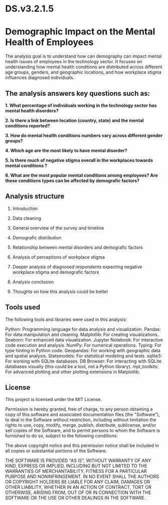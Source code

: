 # DS.v3.2.1.5

# Demographic Impact on the Mental Health of Employees

The analysis goal is to understand how can demography can impact mental health issues of employees in the technology sector. It focuses on understanding how mental health conditions are distributed across different age groups, genders, and geographic locations, and how workplace stigma influences diagnosed individuals.

## The analysis answers key questions such as:

**1. What percentage of individuals working in the technology sector has mental health disorders?**

**2. Is there a link between location (country, state) and the mental conditions reported?**

**3. How do mental health conditions numbers vary across different gender groups?**

**4. Which age are the most likely to have mental disorder?**

**5. Is there much of negative stigma overall in the workplaces towards mental conditions ?**

**6. What are the most popular mental conditions among employees? Are these conditions types can be affected by demografic factors?**

## Analysis structure 

1. Introduction

2. Data cleaning

3. General overview of the survey and timeline

4. Demografic distribution

5. Relationship between mental disorders and demografic factors

6. Analysis of perceptions of workplace stigma

7. Deeper analysis of diagnosed respondents expecting negative workplace stigma and demografic factors

8. Analysis conclusion

9. Thoughts on how this analysis could be better

## Tools used

The following tools and libraries were used in this analysis:

 Python: Programming language for data analysis and visualization.
 Pandas: For data manipulation and cleaning.
 Matplotlib: For creating visualizations.
 Seaborn: For enhanced data visualization.
 Jupyter Notebook: For interactive code execution and analysis.
 NumPy: For numerical operations.
 Typing: For type hinting in Python code.
 Geopandas: For working with geographic data and spatial analysis.
 Statsmodels: For statistical modeling and tests.
 sqlite3: For working with SQLite databases.
 DB Browser: For interacting with SQLite databases visually (this could be a tool, not a Python library).
 mpl_toolkits: For advanced plotting and other plotting extensions in Matplotlib.


## License

This project is licensed under the MIT License.

Permission is hereby granted, free of charge, to any person obtaining a copy of this software and associated documentation files (the "Software"), to deal in the Software without restriction, including without limitation the rights to use, copy, modify, merge, publish, distribute, sublicense, and/or sell copies of the Software, and to permit persons to whom the Software is furnished to do so, subject to the following conditions:

The above copyright notice and this permission notice shall be included in all copies or substantial portions of the Software.

THE SOFTWARE IS PROVIDED "AS IS", WITHOUT WARRANTY OF ANY KIND, EXPRESS OR IMPLIED, INCLUDING BUT NOT LIMITED TO THE WARRANTIES OF MERCHANTABILITY, FITNESS FOR A PARTICULAR PURPOSE AND NONINFRINGEMENT. IN NO EVENT SHALL THE AUTHORS OR COPYRIGHT HOLDERS BE LIABLE FOR ANY CLAIM, DAMAGES OR OTHER LIABILITY, WHETHER IN AN ACTION OF CONTRACT, TORT OR OTHERWISE, ARISING FROM, OUT OF OR IN CONNECTION WITH THE SOFTWARE OR THE USE OR OTHER DEALINGS IN THE SOFTWARE.
